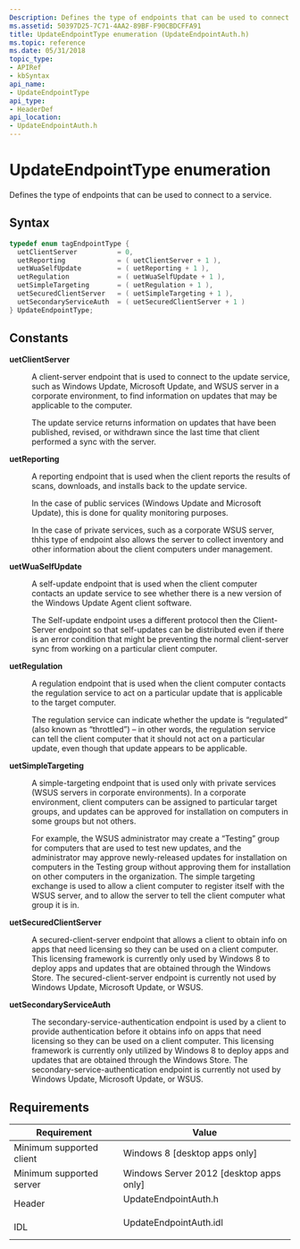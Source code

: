 ```yaml
---
Description: Defines the type of endpoints that can be used to connect to a service.
ms.assetid: 50397D25-7C71-4AA2-89BF-F90CBDCFFA91
title: UpdateEndpointType enumeration (UpdateEndpointAuth.h)
ms.topic: reference
ms.date: 05/31/2018
topic_type: 
- APIRef
- kbSyntax
api_name: 
- UpdateEndpointType
api_type: 
- HeaderDef
api_location: 
- UpdateEndpointAuth.h
---
```


# UpdateEndpointType enumeration

Defines the type of endpoints that can be used to connect to a service.

## Syntax


```C++
typedef enum tagEndpointType { 
  uetClientServer          = 0,
  uetReporting             = ( uetClientServer + 1 ),
  uetWuaSelfUpdate         = ( uetReporting + 1 ),
  uetRegulation            = ( uetWuaSelfUpdate + 1 ),
  uetSimpleTargeting       = ( uetRegulation + 1 ),
  uetSecuredClientServer   = ( uetSimpleTargeting + 1 ),
  uetSecondaryServiceAuth  = ( uetSecuredClientServer + 1 )
} UpdateEndpointType;
```



## Constants

<dl> <dt>

<span id="uetClientServer"></span><span id="uetclientserver"></span><span id="UETCLIENTSERVER"></span>**uetClientServer**
</dt> <dd>

A client-server endpoint that is used to connect to the update service, such as Windows Update, Microsoft Update, and WSUS server in a corporate environment, to find information on updates that may be applicable to the computer.

The update service returns information on updates that have been published, revised, or withdrawn since the last time that client performed a sync with the server.

</dd> <dt>

<span id="uetReporting"></span><span id="uetreporting"></span><span id="UETREPORTING"></span>**uetReporting**
</dt> <dd>

A reporting endpoint that is used when the client reports the results of scans, downloads, and installs back to the update service.

In the case of public services (Windows Update and Microsoft Update), this is done for quality monitoring purposes.

In the case of private services, such as a corporate WSUS server, thhis type of endpoint also allows the server to collect inventory and other information about the client computers under management.

</dd> <dt>

<span id="uetWuaSelfUpdate"></span><span id="uetwuaselfupdate"></span><span id="UETWUASELFUPDATE"></span>**uetWuaSelfUpdate**
</dt> <dd>

A self-update endpoint that is used when the client computer contacts an update service to see whether there is a new version of the Windows Update Agent client software.

The Self-update endpoint uses a different protocol then the Client-Server endpoint so that self-updates can be distributed even if there is an error condition that might be preventing the normal client-server sync from working on a particular client computer.

</dd> <dt>

<span id="uetRegulation"></span><span id="uetregulation"></span><span id="UETREGULATION"></span>**uetRegulation**
</dt> <dd>

A regulation endpoint that is used when the client computer contacts the regulation service to act on a particular update that is applicable to the target computer.

The regulation service can indicate whether the update is “regulated” (also known as “throttled”) – in other words, the regulation service can tell the client computer that it should not act on a particular update, even though that update appears to be applicable.

</dd> <dt>

<span id="uetSimpleTargeting"></span><span id="uetsimpletargeting"></span><span id="UETSIMPLETARGETING"></span>**uetSimpleTargeting**
</dt> <dd>

A simple-targeting endpoint that is used only with private services (WSUS servers in corporate environments). In a corporate environment, client computers can be assigned to particular target groups, and updates can be approved for installation on computers in some groups but not others.

For example, the WSUS administrator may create a “Testing” group for computers that are used to test new updates, and the administrator may approve newly-released updates for installation on computers in the Testing group without approving them for installation on other computers in the organization. The simple targeting exchange is used to allow a client computer to register itself with the WSUS server, and to allow the server to tell the client computer what group it is in.

</dd> <dt>

<span id="uetSecuredClientServer"></span><span id="uetsecuredclientserver"></span><span id="UETSECUREDCLIENTSERVER"></span>**uetSecuredClientServer**
</dt> <dd>

A secured-client-server endpoint that allows a client to obtain info on apps that need licensing so they can be used on a client computer. This licensing framework is currently only used by Windows 8 to deploy apps and updates that are obtained through the Windows Store. The secured-client-server endpoint is currently not used by Windows Update, Microsoft Update, or WSUS.

</dd> <dt>

<span id="uetSecondaryServiceAuth"></span><span id="uetsecondaryserviceauth"></span><span id="UETSECONDARYSERVICEAUTH"></span>**uetSecondaryServiceAuth**
</dt> <dd>

The secondary-service-authentication endpoint is used by a client to provide authentication before it obtains info on apps that need licensing so they can be used on a client computer. This licensing framework is currently only utilized by Windows 8 to deploy apps and updates that are obtained through the Windows Store. The secondary-service-authentication endpoint is currently not used by Windows Update, Microsoft Update, or WSUS.

</dd> </dl>

## Requirements



| Requirement | Value |
|-------------------------------------|---------------------------------------------------------------------------------------------------|
| Minimum supported client<br/> | Windows 8 \[desktop apps only\]<br/>                                                        |
| Minimum supported server<br/> | Windows Server 2012 \[desktop apps only\]<br/>                                              |
| Header<br/>                   | <dl> <dt>UpdateEndpointAuth.h</dt> </dl>   |
| IDL<br/>                      | <dl> <dt>UpdateEndpointAuth.idl</dt> </dl> |



 

 




